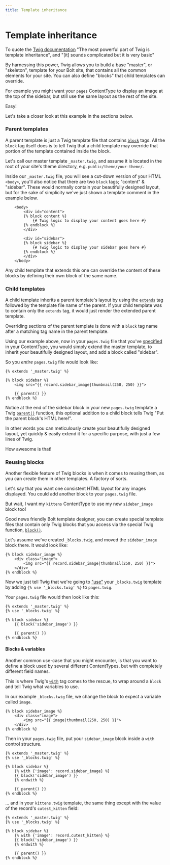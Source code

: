```yaml
---
title: Template inheritance
---
```

Template inheritance
====================

To quote the [Twig documentation][twig-inheritance]
"The most powerful part of Twig is template inheritance", and
"[it] sounds complicated but it is very basic"

By harnessing this power, Twig allows you to build a base "master", or
"skeleton", template for your Bolt site, that contains all the common elements
for your site. You can also define "blocks" that child templates can override.

For example you might want your `pages` ContentType to display an image at the
top of the sidebar, but still use the same layout as the rest of the site.

Easy!

Let's take a closer look at this example in the sections below.


### Parent templates

A parent template is just a Twig template file that contains
[`block`][twig-tag-block] tags. All the `block` tag itself does is to tell
Twig that a child template may override that portion of the template contained
inside the block.

Let's call our master template `_master.twig`, and assume it is located in the
root of your site's theme directory, e.g. `public/theme/your-theme/`.

Inside our `_master.twig` file, you will see a cut-down version of your HTML
`<body>`, you'll also notice that there are two `block` tags; "content" &
"sidebar". These would normally contain your beautifully designed layout, but
for the sake of simplicity we've just shown a template comment in the example
below.

```twig
    <body>
        <div id="content">
        {% block content %}
            {# Twig logic to display your content goes here #}
        {% endblock %}
        </div>

        <div id="sidebar">
        {% block sidebar %}
            {# Twig logic to display your sidebar goes here #}
        {% endblock %}
        </div>
    </body>
```

Any child template that extends this one can override the content of these
blocks by defining their own block of the same name.


### Child templates

A child template inherits a parent template's layout by using the
[`extends`][twig-tag-extends] tag followed by the template file name of the
parent. If your child template was to contain only the `extends` tag, it would
just render the extended parent template.

Overriding sections of the parent template is done with a `block` tag name
after a matching tag name in the parent template.

Using our example above, now in your `pages.twig` file that you've
[specified](templates-selection) in your ContentType, you would simply extend
the master template, to inherit your beautifully designed layout, and add a
block called "sidebar".

So you *entire* `pages.twig` file would look like:

```twig
{% extends '_master.twig' %}

{% block sidebar %}
    <img src="{{ record.sidebar_image|thumbnail(250, 250) }}">

    {{ parent() }}
{% endblock %}
```


Notice at the end of the sidebar block in your new `pages.twig` template a Twig
[`parent()`][twig-function-parent] function, this optional addition to a child
block tells Twig "Put the parent block's HTML here!".

In other words you can meticulously create your beautifully designed layout,
yet quickly & easily extend it for a specific purpose, with just a few lines of
Twig.

How awesome is that!


### Reusing blocks

Another flexible feature of Twig blocks is when it comes to reusing them, as
you can create  them in other templates. A factory of sorts.

Let's say that you want one consistent HTML layout for any images displayed.
You could add another block to your `pages.twig` file.

But wait, I want my `kittens` ContentType to use my new `sidebar_image` block
too!

Good news friendly Bolt template designer, you can create special template
files that contain only Twig blocks that you access via the special Twig
function, [`block()`][twig-function-block].

Let's assume we've created `_blocks.twig`, and moved the `sidebar_image` block
there. It would look like:

```twig
{% block sidebar_image %}
    <div class="image">
        <img src="{{ record.sidebar_image|thumbnail(250, 250) }}">
    </div>
{% endblock %}
```

Now we just tell Twig that we're going to ["use"][twig-tag-use] your
`_blocks.twig` template by adding `{% use '_blocks.twig' %}` to `pages.twig`.

Your `pages.twig` file would then look like this:

```twig
{% extends '_master.twig' %}
{% use '_blocks.twig' %}

{% block sidebar %}
    {{ block('sidebar_image') }}

    {{ parent() }}
{% endblock %}

```


#### Blocks & variables

Another common use-case that you might encounter, is that you want to define
a block used by several different ContentTypes, but with completely different
field names.

This is where Twig's [`with`][twig-tag-with] tag comes to the rescue, to wrap
around a `block` and tell Twig what variables to use.

In our example `_blocks.twig` file, we change the block to expect a variable
called `image`.

```twig
{% block sidebar_image %}
    <div class="image">
        <img src="{{ image|thumbnail(250, 250) }}">
    </div>
{% endblock %}
```

Then in your `pages.twig` file,  put your `sidebar_image` block inside a `with`
control structure.

```twig
{% extends '_master.twig' %}
{% use '_blocks.twig' %}

{% block sidebar %}
    {% with {'image': record.sidebar_image} %}
    {{ block('sidebar_image') }}
    {% endwith %}

    {{ parent() }}
{% endblock %}

```

… and in your `kittens.twig` template, the same thing except with the value of
the record's `cutest_kitten` field:

```twig
{% extends '_master.twig' %}
{% use '_blocks.twig' %}

{% block sidebar %}
    {% with {'image': record.cutest_kitten} %}
    {{ block('sidebar_image') }}
    {% endwith %}

    {{ parent() }}
{% endblock %}

```

[twig-function-block]: https://twig.symfony.com/doc/1.x/functions/block.html
[twig-function-parent]: https://twig.symfony.com/doc/1.x/functions/parent.html
[twig-tag-block]: https://twig.symfony.com/doc/1.x/tags/block.html
[twig-tag-extends]: https://twig.symfony.com/doc/1.x/tags/extends.html
[twig-tag-with]: https://twig.symfony.com/doc/1.x/tags/with.html
[twig-tag-use]: https://twig.symfony.com/doc/1.x/tags/use.html
[twig-inheritance]: https://twig.symfony.com/doc/1.x/templates.html#template-inheritance
